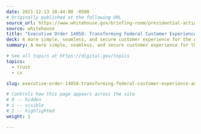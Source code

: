 ```yaml
---
date: 2021-12-13 10:44:00 -0500
# Originally published at the following URL
source_url: https://www.whitehouse.gov/briefing-room/presidential-actions/2021/12/13/executive-order-on-transforming-federal-customer-experience-and-service-delivery-to-rebuild-trust-in-government/
source: whitehouse
title: "Executive Order 14058: Transforming Federal Customer Experience and Service Delivery to Rebuild Trust in Government"
deck: A more simple, seamless, and secure customer experience for the American public.
summary: A more simple, seamless, and secure customer experience for the American public.

# See all topics at https://digital.gov/topics
topics:
  - trust
  - cx

slug: executive-order-14058-transforming-federal-customer-experience-and-service-delivery-to-rebuild-trust-in-government

# Controls how this page appears across the site
# 0 -- hidden
# 1 -- visible
# 2 -- highlighted
weight: 1

---
```

